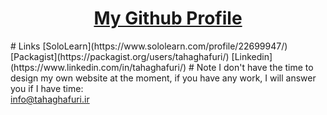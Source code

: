 <h1 align="center"><a href="https://github.com/tahaghafuri/">My Github Profile</a></h1>
# Links
[SoloLearn](https://www.sololearn.com/profile/22699947/)
[Packagist](https://packagist.org/users/tahaghafuri/)
[Linkedin](https://www.linkedin.com/in/tahaghafuri/)
# Note
I don't have the time to design my own website at the moment, if you have any work, I will answer you if I have time:<br>
<a href="mailto:info@tahaghafuri.ir">info@tahaghafuri.ir</a>
